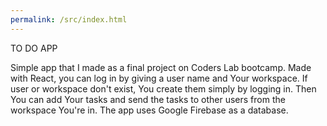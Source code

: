 ```yaml
---
permalink: /src/index.html
---
```


TO DO APP

Simple app that I made as a final project on Coders Lab bootcamp. Made with React, you can log in by giving a user name and Your workspace. If user or workspace don't exist, You create them simply by logging in. Then You can add Your tasks and send the tasks to other users from the workspace You're in. The app uses Google Firebase as a database.
